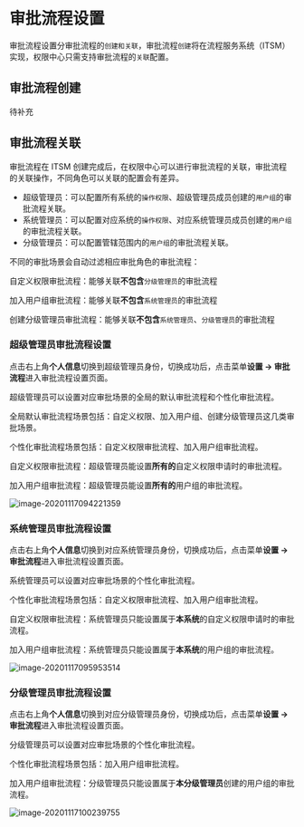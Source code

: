 # 审批流程设置

审批流程设置分审批流程的`创建和关联`，审批流程`创建`将在流程服务系统（ITSM）实现，权限中心只需支持审批流程的`关联`配置。

## 审批流程创建

待补充

## 审批流程关联

审批流程在 ITSM 创建完成后，在权限中心可以进行审批流程的关联，审批流程的关联操作，不同角色可以关联的配置会有差异。

- 超级管理员：可以配置所有系统的`操作权限`、超级管理员成员创建的`用户组`的审批流程关联。
- 系统管理员：可以配置对应系统的`操作权限`、对应系统管理员成员创建的`用户组`的审批流程关联。
- 分级管理员：可以配置管辖范围内的`用户组`的审批流程关联。

不同的审批场景会自动过滤相应审批角色的审批流程：

自定义权限审批流程：能够关联**不包含**`分级管理员`的审批流程

加入用户组审批流程：能够关联**不包含**`系统管理员`的审批流程

创建分级管理员审批流程：能够关联**不包含**`系统管理员`、`分级管理员`的审批流程

### 超级管理员审批流程设置

点击右上角**个人信息**切换到超级管理员身份，切换成功后，点击菜单**设置 -> 审批流程**进入审批流程设置页面。

超级管理员可以设置对应审批场景的全局的默认审批流程和个性化审批流程。

全局默认审批流程场景包括：自定义权限、加入用户组、创建分级管理员这几类审批场景。

个性化审批流程场景包括：自定义权限审批流程、加入用户组审批流程。

自定义权限审批流程：超级管理员能设置**所有的**自定义权限申请时的审批流程。

加入用户组审批流程：超级管理员能设置**所有的**用户组的审批流程。

![image-20201117094221359](Approval/image-20201117094221359.png)

### 系统管理员审批流程设置

点击右上角**个人信息**切换到对应系统管理员身份，切换成功后，点击菜单**设置 -> 审批流程**进入审批流程设置页面。

系统管理员可以设置对应审批场景的个性化审批流程。

个性化审批流程场景包括：自定义权限审批流程、加入用户组审批流程。

自定义权限审批流程：系统管理员只能设置属于**本系统**的自定义权限申请时的审批流程。

加入用户组审批流程：系统管理员只能设置属于**本系统**的用户组的审批流程。

![image-20201117095953514](Approval/image-20201117095953514.png)

### 分级管理员审批流程设置

点击右上角**个人信息**切换到对应分级管理员身份，切换成功后，点击菜单**设置 -> 审批流程**进入审批流程设置页面。

分级管理员可以设置对应审批场景的个性化审批流程。

个性化审批流程场景包括：加入用户组审批流程。

加入用户组审批流程：分级管理员只能设置属于**本分级管理员**创建的用户组的审批流程。

![image-20201117100239755](Approval/image-20201117100239755.png)